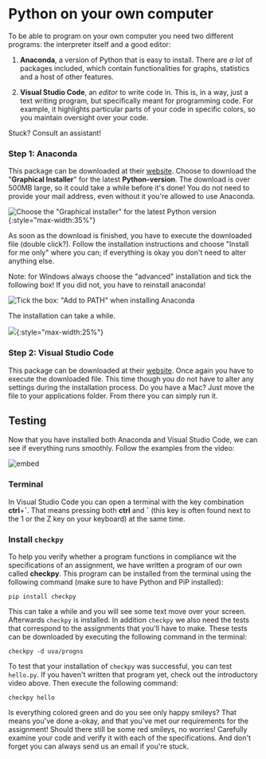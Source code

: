 # Python on your own computer

To be able to program on your own computer you need two different programs: the interpreter itself and a good editor:

1. **Anaconda**, a version of Python that is easy to install. There are *a lot* of packages included, which contain functionalities for graphs, statistics and a host of other features.

2. **Visual Studio Code**, an *editor* to write code in. This is, in a way, just a text writing program, but specifically meant for programming code. For example, it highlights particular parts of your code in specific colors, so you maintain oversight over your code.

Stuck? Consult an assistant!

### Step 1: Anaconda

This package can be downloaded at their [website](https://www.anaconda.com/download/). Choose to download the "**Graphical Installer**" for the latest **Python-version**. The download is over 500MB large, so it could take a while before it's done! You do not need to provide your mail address, even without it you're allowed to use Anaconda.

![Choose the "Graphical installer" for the latest Python version](download.png){:style="max-width:35%"}

As soon as the download is finished, you have to execute the downloaded file (double click?). Follow the installation instructions and choose "Install for me only" where you can; if everything is okay you don't need to alter anything else.

Note: for Windows always choose the "advanced" installation and tick the following box! If you did not, you have to reinstall anaconda!

![Tick the box: "Add to PATH" when installing Anaconda](anaconda_vinkje.gif)

The installation can take a while.

![](wait2.gif){:style="max-width:25%"}

### Step 2: Visual Studio Code

This package can be downloaded at their [website](https://code.visualstudio.com/download). Once again you have to execute the downloaded file. This time though you do not have to alter any settings during the installation process. Do you have a Mac? Just move the file to your applications folder. From there you can simply run it.

## Testing

Now that you have installed both Anaconda and Visual Studio Code, we can see if everything runs smoothly. Follow the examples from the video:

![embed](https://player.vimeo.com/video/287248505)

### Terminal

In Visual Studio Code you can open a terminal with the key combination **ctrl**+**\`**. That means pressing both **ctrl** and **\`** (this key is often found next to the 1 or the Z key on your keyboard) at the same time.

### Install `checkpy`

To help you verify whether a program functions in compliance wit the specifications of an assignment, we have written a program of our own called **checkpy**. This program can be installed from the terminal using the following command (make sure to have Python and PiP installed):

	pip install checkpy

This can take a while and you will see some text move over your screen. Afterwards `checkpy` is installed. In addition `checkpy` we also need the tests that correspond to the assignments that you'll have to make. These tests can be downloaded by executing the following command in the terminal:

	checkpy -d uva/progns

To test that your installation of `checkpy` was successful, you can test `hello.py`. If you haven't written that program yet, check out the introductory video above. Then execute the following command:

	checkpy hello

Is everything colored green and do you see only happy smileys? That means you've done a-okay, and that you've met our requirements for the assignment! Should there still be some red smileys, no worries! Carefully examine your code and verify it with each of the specifications. And don't forget you can always send us an email if you're stuck.
